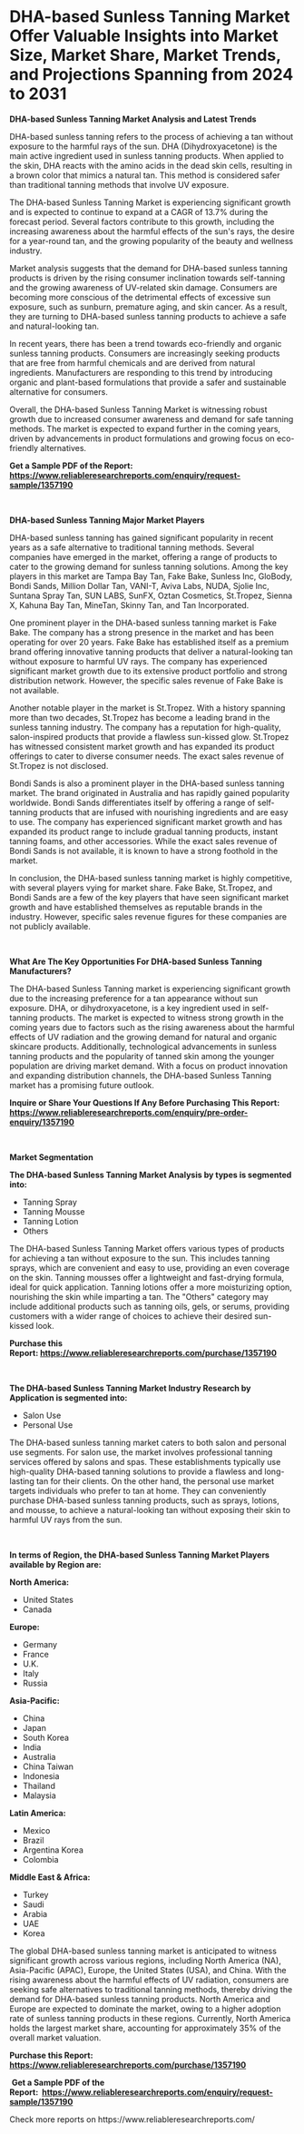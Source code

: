 <p><h1>DHA-based Sunless Tanning Market Offer Valuable Insights into Market Size, Market Share, Market Trends, and Projections Spanning from 2024 to 2031</h1></p><p><strong>DHA-based Sunless Tanning Market Analysis and Latest Trends</strong></p>
<p><p>DHA-based sunless tanning refers to the process of achieving a tan without exposure to the harmful rays of the sun. DHA (Dihydroxyacetone) is the main active ingredient used in sunless tanning products. When applied to the skin, DHA reacts with the amino acids in the dead skin cells, resulting in a brown color that mimics a natural tan. This method is considered safer than traditional tanning methods that involve UV exposure.</p><p>The DHA-based Sunless Tanning Market is experiencing significant growth and is expected to continue to expand at a CAGR of 13.7% during the forecast period. Several factors contribute to this growth, including the increasing awareness about the harmful effects of the sun's rays, the desire for a year-round tan, and the growing popularity of the beauty and wellness industry.</p><p>Market analysis suggests that the demand for DHA-based sunless tanning products is driven by the rising consumer inclination towards self-tanning and the growing awareness of UV-related skin damage. Consumers are becoming more conscious of the detrimental effects of excessive sun exposure, such as sunburn, premature aging, and skin cancer. As a result, they are turning to DHA-based sunless tanning products to achieve a safe and natural-looking tan.</p><p>In recent years, there has been a trend towards eco-friendly and organic sunless tanning products. Consumers are increasingly seeking products that are free from harmful chemicals and are derived from natural ingredients. Manufacturers are responding to this trend by introducing organic and plant-based formulations that provide a safer and sustainable alternative for consumers.</p><p>Overall, the DHA-based Sunless Tanning Market is witnessing robust growth due to increased consumer awareness and demand for safe tanning methods. The market is expected to expand further in the coming years, driven by advancements in product formulations and growing focus on eco-friendly alternatives.</p></p>
<p><strong>Get a Sample PDF of the Report:&nbsp; <a href="https://www.reliableresearchreports.com/enquiry/request-sample/1357190">https://www.reliableresearchreports.com/enquiry/request-sample/1357190</a></strong></p>
<p>&nbsp;</p>
<p><strong>DHA-based Sunless Tanning Major Market Players</strong></p>
<p><p>DHA-based sunless tanning has gained significant popularity in recent years as a safe alternative to traditional tanning methods. Several companies have emerged in the market, offering a range of products to cater to the growing demand for sunless tanning solutions. Among the key players in this market are Tampa Bay Tan, Fake Bake, Sunless Inc, GloBody, Bondi Sands, Million Dollar Tan, VANI-T, Aviva Labs, NUDA, Sjolie Inc, Suntana Spray Tan, SUN LABS, SunFX, Oztan Cosmetics, St.Tropez, Sienna X, Kahuna Bay Tan, MineTan, Skinny Tan, and Tan Incorporated.</p><p>One prominent player in the DHA-based sunless tanning market is Fake Bake. The company has a strong presence in the market and has been operating for over 20 years. Fake Bake has established itself as a premium brand offering innovative tanning products that deliver a natural-looking tan without exposure to harmful UV rays. The company has experienced significant market growth due to its extensive product portfolio and strong distribution network. However, the specific sales revenue of Fake Bake is not available.</p><p>Another notable player in the market is St.Tropez. With a history spanning more than two decades, St.Tropez has become a leading brand in the sunless tanning industry. The company has a reputation for high-quality, salon-inspired products that provide a flawless sun-kissed glow. St.Tropez has witnessed consistent market growth and has expanded its product offerings to cater to diverse consumer needs. The exact sales revenue of St.Tropez is not disclosed.</p><p>Bondi Sands is also a prominent player in the DHA-based sunless tanning market. The brand originated in Australia and has rapidly gained popularity worldwide. Bondi Sands differentiates itself by offering a range of self-tanning products that are infused with nourishing ingredients and are easy to use. The company has experienced significant market growth and has expanded its product range to include gradual tanning products, instant tanning foams, and other accessories. While the exact sales revenue of Bondi Sands is not available, it is known to have a strong foothold in the market.</p><p>In conclusion, the DHA-based sunless tanning market is highly competitive, with several players vying for market share. Fake Bake, St.Tropez, and Bondi Sands are a few of the key players that have seen significant market growth and have established themselves as reputable brands in the industry. However, specific sales revenue figures for these companies are not publicly available.</p></p>
<p>&nbsp;</p>
<p><strong>What Are The Key Opportunities For DHA-based Sunless Tanning Manufacturers?</strong></p>
<p><p>The DHA-based Sunless Tanning market is experiencing significant growth due to the increasing preference for a tan appearance without sun exposure. DHA, or dihydroxyacetone, is a key ingredient used in self-tanning products. The market is expected to witness strong growth in the coming years due to factors such as the rising awareness about the harmful effects of UV radiation and the growing demand for natural and organic skincare products. Additionally, technological advancements in sunless tanning products and the popularity of tanned skin among the younger population are driving market demand. With a focus on product innovation and expanding distribution channels, the DHA-based Sunless Tanning market has a promising future outlook.</p></p>
<p><strong>Inquire or Share Your Questions If Any Before Purchasing This Report: <a href="https://www.reliableresearchreports.com/enquiry/pre-order-enquiry/1357190">https://www.reliableresearchreports.com/enquiry/pre-order-enquiry/1357190</a></strong></p>
<p>&nbsp;</p>
<p><strong>Market Segmentation</strong></p>
<p><strong>The DHA-based Sunless Tanning Market Analysis by types is segmented into:</strong></p>
<p><ul><li>Tanning Spray</li><li>Tanning Mousse</li><li>Tanning Lotion</li><li>Others</li></ul></p>
<p><p>The DHA-based Sunless Tanning Market offers various types of products for achieving a tan without exposure to the sun. This includes tanning sprays, which are convenient and easy to use, providing an even coverage on the skin. Tanning mousses offer a lightweight and fast-drying formula, ideal for quick application. Tanning lotions offer a more moisturizing option, nourishing the skin while imparting a tan. The "Others" category may include additional products such as tanning oils, gels, or serums, providing customers with a wider range of choices to achieve their desired sun-kissed look.</p></p>
<p><strong>Purchase this Report:&nbsp;<a href="https://www.reliableresearchreports.com/purchase/1357190">https://www.reliableresearchreports.com/purchase/1357190</a></strong></p>
<p>&nbsp;</p>
<p><strong>The DHA-based Sunless Tanning Market Industry Research by Application is segmented into:</strong></p>
<p><ul><li>Salon Use</li><li>Personal Use</li></ul></p>
<p><p>The DHA-based sunless tanning market caters to both salon and personal use segments. For salon use, the market involves professional tanning services offered by salons and spas. These establishments typically use high-quality DHA-based tanning solutions to provide a flawless and long-lasting tan for their clients. On the other hand, the personal use market targets individuals who prefer to tan at home. They can conveniently purchase DHA-based sunless tanning products, such as sprays, lotions, and mousse, to achieve a natural-looking tan without exposing their skin to harmful UV rays from the sun.</p></p>
<p>&nbsp;</p>
<p><strong>In terms of Region, the DHA-based Sunless Tanning Market Players available by Region are:</strong></p>
<p>
    <p> <strong> North America: </strong>
        <ul>
            <li>United States</li>
            <li>Canada</li>
        </ul>
        </p> 
    <p> <strong> Europe: </strong>
        <ul>
            <li>Germany</li>
            <li>France</li>
            <li>U.K.</li>
            <li>Italy</li>
            <li>Russia</li>
        </ul>
        </p> 
    <p> <strong> Asia-Pacific: </strong>
        <ul>
            <li>China</li>
            <li>Japan</li>
            <li>South Korea</li>
            <li>India</li>
            <li>Australia</li>
            <li>China Taiwan</li>
            <li>Indonesia</li>
            <li>Thailand</li>
            <li>Malaysia</li>
        </ul>
        </p> 
    <p> <strong> Latin America: </strong>
        <ul>
            <li>Mexico</li>
            <li>Brazil</li>
            <li>Argentina Korea</li>
            <li>Colombia</li>
        </ul>
        </p> 
    <p> <strong> Middle East & Africa: </strong>
        <ul>
            <li>Turkey</li>
            <li>Saudi</li>
            <li>Arabia</li>
            <li>UAE</li>
            <li>Korea</li>
        </ul>
    </p>
    </p>
<p><p>The global DHA-based sunless tanning market is anticipated to witness significant growth across various regions, including North America (NA), Asia-Pacific (APAC), Europe, the United States (USA), and China. With the rising awareness about the harmful effects of UV radiation, consumers are seeking safe alternatives to traditional tanning methods, thereby driving the demand for DHA-based sunless tanning products. North America and Europe are expected to dominate the market, owing to a higher adoption rate of sunless tanning products in these regions. Currently, North America holds the largest market share, accounting for approximately 35% of the overall market valuation.</p></p>
<p><strong>Purchase this Report: <a href="https://www.reliableresearchreports.com/purchase/1357190">https://www.reliableresearchreports.com/purchase/1357190</a></strong></p>
<p>&nbsp;<strong>Get a Sample PDF of the Report:&nbsp;&nbsp;<a href="https://www.reliableresearchreports.com/enquiry/request-sample/1357190">https://www.reliableresearchreports.com/enquiry/request-sample/1357190</a></strong></p>
<p><strong></strong></p>
<p>Check more reports on https://www.reliableresearchreports.com/</p>